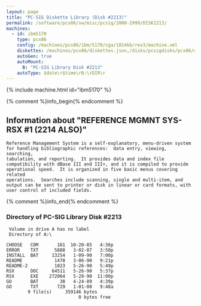```yaml
---
layout: page
title: "PC-SIG Diskette Library (Disk #2213)"
permalink: /software/pcx86/sw/misc/pcsig/2000-2999/DISK2213/
machines:
  - id: ibm5170
    type: pcx86
    config: /machines/pcx86/ibm/5170/cga/1024kb/rev3/machine.xml
    diskettes: /machines/pcx86/diskettes.json,/disks/pcsigdisks/pcx86/diskettes.json
    autoGen: true
    autoMount:
      B: "PC-SIG Library Disk #2213"
    autoType: $date\r$time\rB:\rDIR\r
---
```


{% include machine.html id="ibm5170" %}

{% comment %}info_begin{% endcomment %}

## Information about "REFERENCE MGMNT SYS-RSX #1 (2214 ALSO)"

    Reference Management System is a self-explanatory, menu-driven system
    for handling bibliographic references:  data entry, viewing, searching,
    tabulation, and reporting.  It provides data and index file
    compatibility with dBase III and III+, and it is compiled to provide
    operational speed.  It is organized in five basic menus covering related
    operations.  Searches include scanning, single and multi-item, and
    output can be sent to printer or disk in linear or card formats, with
    user control of included fields.
{% comment %}info_end{% endcomment %}


### Directory of PC-SIG Library Disk #2213

     Volume in drive A has no label
     Directory of A:\

    CHOOSE   COM       161  10-20-85   4:36p
    ERROR    TXT      5888   3-02-87   3:50p
    INSTALL  BAT     13254   1-09-90   7:00p
    README            1478   3-06-90   9:21p
    README-2          1023   5-26-90   5:49p
    RSX      DOC     64511   5-26-90   5:37p
    RSX      EXE    272064   5-28-90  11:00p
    GO       BAT        38   4-24-89   4:39p
    GO       TXT       729   1-01-80   9:48a
            9 file(s)     359146 bytes
                               0 bytes free
